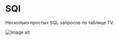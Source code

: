 # SQl

Несколько простых SQL запросов по таблице TV.

![Image alt](https://github.com/{username}/{repository}/raw/{branch}/{path}/image.png)
